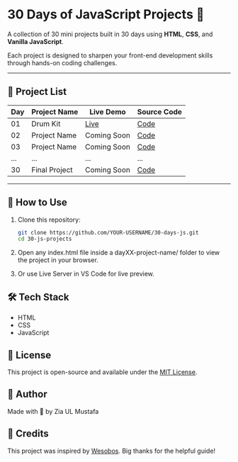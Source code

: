 # 30 Days of JavaScript Projects 🚀

A collection of 30 mini projects built in 30 days using **HTML**, **CSS**, and **Vanilla JavaScript**.

Each project is designed to sharpen your front-end development skills through hands-on coding challenges.

---

## 📅 Project List

| Day  | Project Name      | Live Demo                                             | Source Code                   |
|------|-------------------|-------------------------------------------------------|-------------------------------|
| 01   | Drum Kit          | [Live](https://drumkit-psi-ochre.vercel.app/)         | [Code](./day01-drum-kit)      |
| 02   | Project Name      | Coming Soon                                           | [Code](./day02-project-name)  |
| 03   | Project Name      | Coming Soon                                           | [Code](./day03-project-name)  |
| ...  | ...               | ...                                                   | ...                           |
| 30   | Final Project     | Coming Soon                                           | [Code](./day30-final-project) |

---

## 📁 How to Use

1. Clone this repository:
   ```bash
   git clone https://github.com/YOUR-USERNAME/30-days-js.git
   cd 30-js-projects
2. Open any index.html file inside a dayXX-project-name/ folder to view the project in your browser.

3. Or use Live Server in VS Code for live preview.


## 🛠 Tech Stack

- HTML
- CSS
- JavaScript

## 📄 License

This project is open-source and available under the [MIT License](LICENSE).

## 🙌 Author
Made with 💙 by Zia UL Mustafa  

## 🙏 Credits
This project was inspired by [Wesobos](https://javascript30.com/).
Big thanks for the helpful guide!
